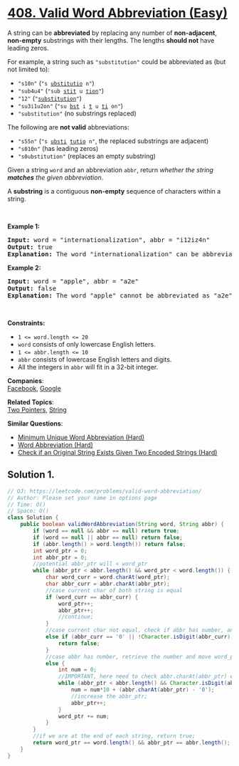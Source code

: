 # [408. Valid Word Abbreviation (Easy)](https://leetcode.com/problems/valid-word-abbreviation/)

<p>A string can be <strong>abbreviated</strong> by replacing any number of <strong>non-adjacent</strong>, <strong>non-empty</strong> substrings with their lengths. The lengths <strong>should not</strong> have leading zeros.</p>

<p>For example, a string such as <code>"substitution"</code> could be abbreviated as (but not limited to):</p>

<ul>
	<li><code>"s10n"</code> (<code>"s <u>ubstitutio</u> n"</code>)</li>
	<li><code>"sub4u4"</code> (<code>"sub <u>stit</u> u <u>tion</u>"</code>)</li>
	<li><code>"12"</code> (<code>"<u>substitution</u>"</code>)</li>
	<li><code>"su3i1u2on"</code> (<code>"su <u>bst</u> i <u>t</u> u <u>ti</u> on"</code>)</li>
	<li><code>"substitution"</code> (no substrings replaced)</li>
</ul>

<p>The following are <strong>not valid</strong> abbreviations:</p>

<ul>
	<li><code>"s55n"</code> (<code>"s <u>ubsti</u> <u>tutio</u> n"</code>, the replaced substrings are adjacent)</li>
	<li><code>"s010n"</code> (has leading zeros)</li>
	<li><code>"s0ubstitution"</code> (replaces an empty substring)</li>
</ul>

<p>Given a string <code>word</code> and an abbreviation <code>abbr</code>, return <em>whether the string <strong>matches</strong> the given abbreviation</em>.</p>

<p>A <strong>substring</strong> is a contiguous <strong>non-empty</strong> sequence of characters within a string.</p>

<p>&nbsp;</p>
<p><strong>Example 1:</strong></p>

<pre><strong>Input:</strong> word = "internationalization", abbr = "i12iz4n"
<strong>Output:</strong> true
<strong>Explanation:</strong> The word "internationalization" can be abbreviated as "i12iz4n" ("i <u>nternational</u> iz <u>atio</u> n").
</pre>

<p><strong>Example 2:</strong></p>

<pre><strong>Input:</strong> word = "apple", abbr = "a2e"
<strong>Output:</strong> false
<strong>Explanation:</strong> The word "apple" cannot be abbreviated as "a2e".
</pre>

<p>&nbsp;</p>
<p><strong>Constraints:</strong></p>

<ul>
	<li><code>1 &lt;= word.length &lt;= 20</code></li>
	<li><code>word</code> consists of only lowercase English letters.</li>
	<li><code>1 &lt;= abbr.length &lt;= 10</code></li>
	<li><code>abbr</code> consists of lowercase English letters and digits.</li>
	<li>All the integers in <code>abbr</code> will fit in a 32-bit integer.</li>
</ul>

**Companies**:  
[Facebook](https://leetcode.com/company/facebook), [Google](https://leetcode.com/company/google)

**Related Topics**:  
[Two Pointers](https://leetcode.com/tag/two-pointers/), [String](https://leetcode.com/tag/string/)

**Similar Questions**:

- [Minimum Unique Word Abbreviation (Hard)](https://leetcode.com/problems/minimum-unique-word-abbreviation/)
- [Word Abbreviation (Hard)](https://leetcode.com/problems/word-abbreviation/)
- [Check if an Original String Exists Given Two Encoded Strings (Hard)](https://leetcode.com/problems/check-if-an-original-string-exists-given-two-encoded-strings/)

## Solution 1.

```java
// OJ: https://leetcode.com/problems/valid-word-abbreviation/
// Author: Please set your name in options page
// Time: O()
// Space: O()
class Solution {
    public boolean validWordAbbreviation(String word, String abbr) {
        if (word == null && abbr == null) return true;
        if (word == null || abbr == null) return false;
        if (abbr.length() > word.length()) return false;
        int word_ptr = 0;
        int abbr_ptr = 0;
        //potential abbr_ptr will < word_ptr
        while (abbr_ptr < abbr.length() && word_ptr < word.length()) {
            char word_curr = word.charAt(word_ptr);
            char abbr_curr = abbr.charAt(abbr_ptr);
            //case current char of both string is equal
            if (word_curr == abbr_curr) {
                word_ptr++;
                abbr_ptr++;
                //continue;
            }
            //case current char not equal, check if abbr has number, and not leading 0
            else if (abbr_curr == '0' || !Character.isDigit(abbr_curr)) {
                return false;
            }
            //case abbr has number, retrieve the number and move word_ptr by that amount
            else {
                int num = 0;
                //IMPORTANT, here need to check abbr.charAt(abbr_ptr) each time NOT abbr_curr
                while (abbr_ptr < abbr.length() && Character.isDigit(abbr.charAt(abbr_ptr))) {
                    num = num*10 + (abbr.charAt(abbr_ptr) - '0');
                    //increase the abbr_ptr;
                    abbr_ptr++;
                }
                word_ptr += num;
            }
        }
        //if we are at the end of each string, return true;
        return word_ptr == word.length() && abbr_ptr == abbr.length();
    }
}

```
